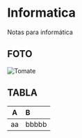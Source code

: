 # Informatica 
Notas para informática
## FOTO
![Tomate](file:///C:/Users/Alumno/Downloads/tomate.jfif)
## TABLA
|A|B|
|:-:|:-|
|aa|bbbbb|
